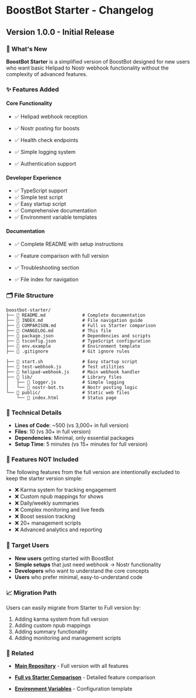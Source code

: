 # BoostBot Starter - Changelog

## Version 1.0.0 - Initial Release

### 🎉 What's New

**BoostBot Starter** is a simplified version of BoostBot designed for new users who want basic Helipad to Nostr webhook functionality without the complexity of advanced features.

### ✨ Features Added

#### Core Functionality
- ✅ Helipad webhook reception
- ✅ Nostr posting for boosts

- ✅ Health check endpoints
- ✅ Simple logging system
- ✅ Authentication support

#### Developer Experience
- ✅ TypeScript support
- ✅ Simple test script
- ✅ Easy startup script
- ✅ Comprehensive documentation
- ✅ Environment variable templates

#### Documentation
- ✅ Complete README with setup instructions
- ✅ Feature comparison with full version

- ✅ Troubleshooting section
- ✅ File index for navigation

### 🗂️ File Structure

```
boostbot-starter/
├── 📄 README.md              # Complete documentation
├── 📄 INDEX.md               # File navigation guide
├── 📄 COMPARISON.md          # Full vs Starter comparison
├── 📄 CHANGELOG.md           # This file
├── 📄 package.json           # Dependencies and scripts
├── 📄 tsconfig.json          # TypeScript configuration
├── 📄 env.example            # Environment template
├── 📄 .gitignore             # Git ignore rules

├── 🚀 start.sh               # Easy startup script
├── 🧪 test-webhook.js        # Test utilities
├── 🤖 helipad-webhook.js     # Main webhook handler
├── 📁 lib/                   # Library files
│   ├── 📄 logger.js          # Simple logging
│   └── 📄 nostr-bot.ts       # Nostr posting logic
└── 📁 public/                # Static web files
    └── 📄 index.html         # Status page
```

### 🔧 Technical Details

- **Lines of Code**: ~500 (vs 3,000+ in full version)
- **Files**: 10 (vs 30+ in full version)
- **Dependencies**: Minimal, only essential packages
- **Setup Time**: 5 minutes (vs 15+ minutes for full version)

### 🚫 Features NOT Included

The following features from the full version are intentionally excluded to keep the starter version simple:

- ❌ Karma system for tracking engagement
- ❌ Custom npub mappings for shows
- ❌ Daily/weekly summaries
- ❌ Complex monitoring and live feeds
- ❌ Boost session tracking
- ❌ 20+ management scripts
- ❌ Advanced analytics and reporting

### 🎯 Target Users

- **New users** getting started with BoostBot
- **Simple setups** that just need webhook → Nostr functionality
- **Developers** who want to understand the core concepts
- **Users** who prefer minimal, easy-to-understand code

### 📈 Migration Path

Users can easily migrate from Starter to Full version by:
1. Adding karma system from full version
2. Adding custom npub mappings
3. Adding summary functionality
4. Adding monitoring and management scripts

### 🔗 Related

- **[Main Repository](../)** - Full version with all features
- **[Full vs Starter Comparison](./COMPARISON.md)** - Detailed feature comparison

- **[Environment Variables](./env.example)** - Configuration template 